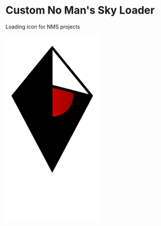 # Custom No Man's Sky Loader

Loading icon for NMS projects

<img src="https://raw.githubusercontent.com/AssistantNMS/nms-loader/ad9ed46839cfd9a887b7160c33a6062bcb796a6b/loader.svg" style="max-width: 50%; margin: 0 auto;" />
